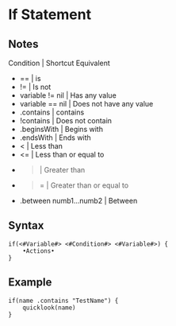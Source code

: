 # If Statement
## Notes
Condition | Shortcut Equivalent
* == | is
* != | Is not
* variable != nil | Has any value
* variable == nil | Does not have any value
* .contains | contains
* !contains | Does not contain
* .beginsWith | Begins with
* .endsWith | Ends with
* < | Less than
* <= | Less than or equal to
* > | Greater than
* >= | Greater than or equal to
* .between numb1...numb2 | Between
## Syntax
```
if(<#Variable#> <#Condition#> <#Variable#>) {
	•Actions•
}
```
## Example
```
if(name .contains "TestName") {
	quicklook(name)
}
```